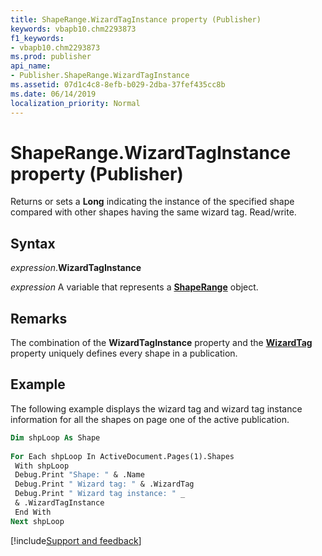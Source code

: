 ```yaml
---
title: ShapeRange.WizardTagInstance property (Publisher)
keywords: vbapb10.chm2293873
f1_keywords:
- vbapb10.chm2293873
ms.prod: publisher
api_name:
- Publisher.ShapeRange.WizardTagInstance
ms.assetid: 07d1c4c8-8efb-b029-2dba-37fef435cc8b
ms.date: 06/14/2019
localization_priority: Normal
---
```



# ShapeRange.WizardTagInstance property (Publisher)

Returns or sets a **Long** indicating the instance of the specified shape compared with other shapes having the same wizard tag. Read/write.


## Syntax

_expression_.**WizardTagInstance**

_expression_ A variable that represents a **[ShapeRange](Publisher.ShapeRange.md)** object.


## Remarks

The combination of the **WizardTagInstance** property and the **[WizardTag](Publisher.ShapeRange.WizardTag.md)** property uniquely defines every shape in a publication.


## Example

The following example displays the wizard tag and wizard tag instance information for all the shapes on page one of the active publication.

```vb
Dim shpLoop As Shape 
 
For Each shpLoop In ActiveDocument.Pages(1).Shapes 
 With shpLoop 
 Debug.Print "Shape: " & .Name 
 Debug.Print " Wizard tag: " & .WizardTag 
 Debug.Print " Wizard tag instance: " _ 
 & .WizardTagInstance 
 End With 
Next shpLoop
```

[!include[Support and feedback](~/includes/feedback-boilerplate.md)]